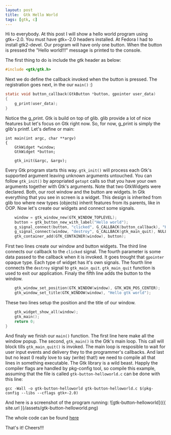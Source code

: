 ```yaml
---
layout: post
title:  Gtk Hello World
tags: [gtk, c]
---
```

Hi to everybody. At this post I will show a hello world program using gtk+-2.0.
You must have gtk+-2.0 headers installed. At Fedora I had to install
gtk2-devel. Our program will have only one button. When the button is pressed
the "Hello world!!!" message is printed to the console.

The first thing to do is include the gtk header as below:

```c
#include <gtk/gtk.h>
```

Next we do define the callback invoked when the button is pressed. The registration
goes next, in the our `main()` :)

```c
static void button_callback(GtkButton *button, gpointer user_data)
{
	g_print(user_data);
}
```

Notice the g_print. Gtk is build on top of glib. glib provide a lot of nice
features but let's focus on Gtk right now. So, for now, g_print is simply 
the glib's printf. Let's define or main:

```
int main(int argc, char **argv)
{
	GtkWidget *window;
	GtkWidget *button;

	gtk_init(&argc, &argv);
```

Every Gtk program starts this way. `gtk_init()` will process each Gtk's
supported argument leaving unknown arguments untouched. You can follow
`gtk_init()` by apropriated `getopt` calls so that you have your own
arguments together with Gtk's arguments. Note that two GtkWidgets
were declared. Both, our root window and the button are widgets. In Gtk
everything that you see in screen is a widget. This design is inherited
from glib too where new types (objects) inherit features from its parents,
like in OOP. Now let's create our widgets and connect some signals.

```c
	window = gtk_window_new(GTK_WINDOW_TOPLEVEL);
	button = gtk_button_new_with_label("Hello world");
	g_signal_connect(button, "clicked", G_CALLBACK(button_callback), "Hello world!!!\n");
	g_signal_connect(window, "destroy", G_CALLBACK(gtk_main_quit), NULL);
	gtk_container_add(GTK_CONTAINER(window), button);
```

First two lines create our window and button widgets. The third line connects
our callback to the `clicked` signal. The fourth parameter is some data passed
to the callback when it is invoked. It goes trought that `gpointer` opaque
type. Each type of widget has it's own signals.  The fourth line connects the
`destroy` signal to `gtk_main_quit`.  `gtk_main_quit` function is used to exit
our application. Finaly the fifth line adds the button to the window.

```c
	gtk_window_set_position(GTK_WINDOW(window), GTK_WIN_POS_CENTER);
	gtk_window_set_title(GTK_WINDOW(window), "Hello gtk world");
```

These two lines setup the position and the title of our window.

```c
	gtk_widget_show_all(window);
	gtk_main();
	return 0;
}
```

And finaly we finish our `main()` function. The first line here make all the
window popup. The second, `gtk_main()` is the Gtk's main loop. This call will
block tills `gtk_main_quit()` is invoked. The main loop is resposible to wait
for user input events and delivery they to the programmer's callbacks. And last
but no least (I really love to say (write) that!) we need to compile all that
lines in something executable. The Gtk library is a wild beast. Happly the
compiler flags are handled by pkg-config tool, so compile this example,
assuming that the file is called `gtk-button-helloworld.c` can be done with
this line:
```
gcc -Wall -o gtk-button-helloworld gtk-button-helloworld.c $(pkg-config --libs --cflags gtk+-2.0) 
```

And here is a screenshot of the program running:
![gtk-button-helloworld]({{ site.url }}/assets/gtk-button-helloworld.png)

The whole code can be found [here](https://gist.github.com/gkos/bea3bbb31d0debb093916066d6a68e73)

That's it!
Cheers!!!
